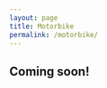 ```yaml
---
layout: page
title: Motorbike
permalink: /motorbike/
---
```


## Coming soon!

<p><a href="goo.gl/Mxgkdd">
<img src="goo.gl/Mxgkdd" alt=""></a></p>

<div class="clear">&nbsp;</div>
